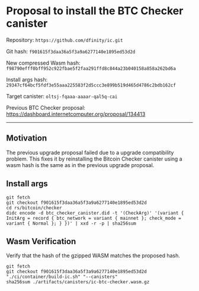 # Proposal to install the BTC Checker canister

Repository: `https://github.com/dfinity/ic.git`

Git hash: `f901615f3daa36a5f3a9a6277140e1895ed53d2d`

New compressed Wasm hash: `f98790efff0bff952c922fbae5f2faa291ffd8c844a23b040158a858a262bd6a`

Install args hash: `29347cf64bcf5fdf3e55aaa225583f2d5ccc3e899b519d465d4786c2bdb162cf`

Target canister: `oltsj-fqaaa-aaaar-qal5q-cai`

Previous BTC Checker proposal: https://dashboard.internetcomputer.org/proposal/134413

---

## Motivation

The previous upgrade proposal failed due to a upgrade compatibility problem.
This fixes it by reinstalling the Bitcoin Checker canister using a wasm hash is the same as in the previous upgrade proposal.

## Install args

```
git fetch
git checkout f901615f3daa36a5f3a9a6277140e1895ed53d2d
cd rs/bitcoin/checker
didc encode -d btc_checker_canister.did -t '(CheckArg)' '(variant { InitArg = record { btc_network = variant { mainnet }; check_mode = variant { Normal }; } })' | xxd -r -p | sha256sum
```

## Wasm Verification

Verify that the hash of the gzipped WASM matches the proposed hash.

```
git fetch
git checkout f901615f3daa36a5f3a9a6277140e1895ed53d2d
"./ci/container/build-ic.sh" "--canisters"
sha256sum ./artifacts/canisters/ic-btc-checker.wasm.gz
```
